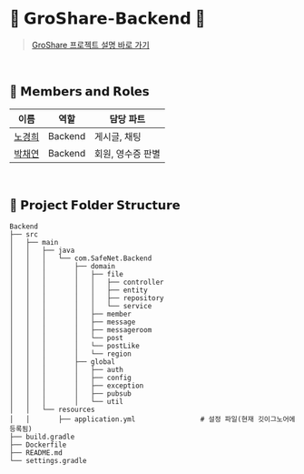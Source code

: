 # 🌿 𝗚𝗿𝗼𝗦𝗵𝗮𝗿𝗲-𝗕𝗮𝗰𝗸𝗲𝗻𝗱 🌿

> [GroShare 프로젝트 설명 바로 가기](https://github.com/SafeNet-2024)

</br> 

## 👥 𝗠𝗲𝗺𝗯𝗲𝗿𝘀 𝗮𝗻𝗱 𝗥𝗼𝗹𝗲𝘀

| 이름        | 역할               | 담당 파트           |
|-------------|--------------------|---------------------|
| [노경희](https://github.com/khee2) | Backend            | 게시글, 채팅  |
| [박채연](https://github.com/Yeon-chae) | Backend            | 회원, 영수증 판별  |

</br> 

## 📂 𝗣𝗿𝗼𝗷𝗲𝗰𝘁 𝗙𝗼𝗹𝗱𝗲𝗿 𝗦𝘁𝗿𝘂𝗰𝘁𝘂𝗿𝗲

```plaintext
Backend
├── src
│   ├── main
│   │   ├── java
│   │   │   └── com.SafeNet.Backend
│   │   │       ├── domain                   
│   │   │       │   ├── file                 
│   │   │       │   │   ├── controller
│   │   │       │   │   ├── entity
│   │   │       │   │   ├── repository
│   │   │       │   │   └── service
│   │   │       │   ├── member              
│   │   │       │   ├── message            
│   │   │       │   ├── messageroom          
│   │   │       │   └── post                
│   │   │       │   └── postLike             
│   │   │       │   └── region                
│   │   │       ├── global                     
│   │   │       │   ├── auth                   
│   │   │       │   ├── config               
│   │   │       │   ├── exception              
│   │   │       │   ├── pubsub              
│   │   │       │   └── util                  
│   │   └── resources
│   │       ├── application.yml                # 설정 파일(현재 깃이그노어에 등록됨)
├── build.gradle
├── Dockerfile
├── README.md
└── settings.gradle
```
</br> 

